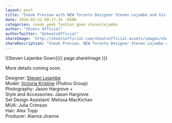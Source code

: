 ```yaml
---
layout: post
title: "Sneak Preview with NEW Toronto Designer Steven Lejambe and his first collection"
date: 2016-03-22 09:17:35 -0500
categories: sneak peek fashion gown stevenlejambe
author: "Shoots Official"
authorTwitter: "@shootsOfficial"
shareImage: 'http://shootsofficial.com/shootsofficial.assets/images/shoots-official-1.4-jasonhargrove-victoria-3-stevenlejambe-gown.jpg'
shareDescription: "Sneak Preview. NEW Toronto Designer Steven Lejambe and his first collection."
---
```


![Steven Lejambe Gown]({{ page.shareImage }})

More details coming soon. 

<!--more-->

Designer: [Steven Lejambe](https://www.instagram.com/stevenlejambe/)  
Model: [Victoria Kristine](http://www.plutinogroup.com/models/women/victoria-kristine/portfolio) (Plutino Group)  
Photography: Jason Hargrove +   
Style and Accessories: Jason Hargrove  
Set Design Assistant: Melissa MacKichan  
MUA: Julia Crimson  
Hair: Alex Topp  
Producer: Alanna Joanne  
